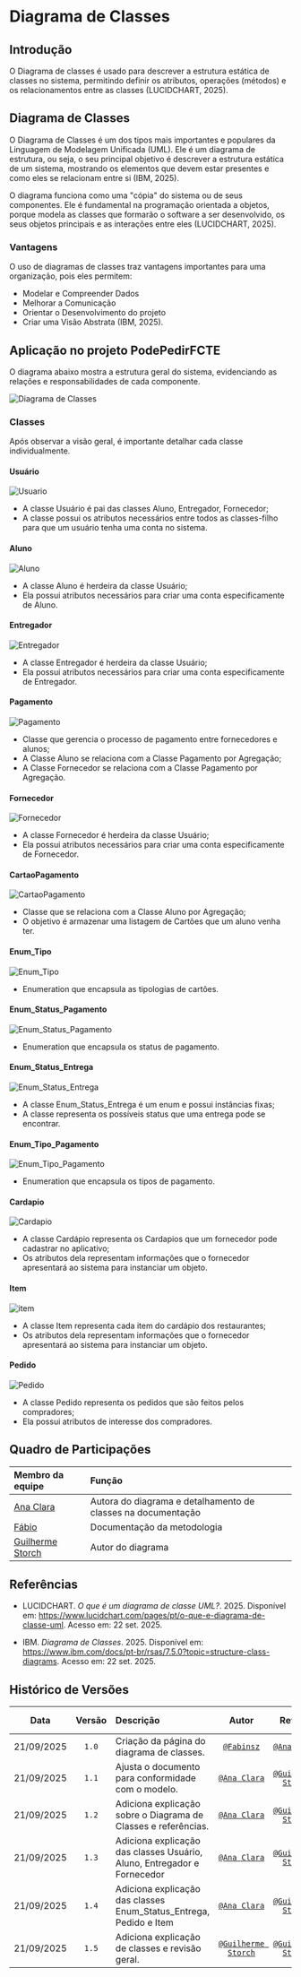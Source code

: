 # Diagrama de Classes

## Introdução

O Diagrama de classes é usado para descrever a estrutura estática de classes no sistema, permitindo definir os atributos, operações (métodos) e os relacionamentos entre as classes (LUCIDCHART, 2025).

## Diagrama de Classes
O Diagrama de Classes é um dos tipos mais importantes e populares da Linguagem de Modelagem Unificada (UML). Ele é um diagrama de estrutura, ou seja, o seu principal objetivo é descrever a estrutura estática de um sistema, mostrando os elementos que devem estar presentes e como eles se relacionam entre si (IBM, 2025).

O diagrama funciona como uma "cópia" do sistema ou de seus componentes. Ele é fundamental na programação orientada a objetos, porque modela as classes que formarão o software a ser desenvolvido, os seus objetos principais e as interações entre eles (LUCIDCHART, 2025).

### Vantagens
O uso de diagramas de classes traz vantagens importantes para uma organização, pois eles permitem:
- Modelar e Compreender Dados
- Melhorar a Comunicação
- Orientar o Desenvolvimento do projeto
- Criar uma Visão Abstrata (IBM, 2025).

## Aplicação no projeto PodePedirFCTE

O diagrama abaixo mostra a estrutura geral do sistema, evidenciando as relações e responsabilidades de cada componente.

<p align="center">

  ![Diagrama de Classes](../../img/classes.svg)

</p>

### Classes

Após observar a visão geral, é importante detalhar cada classe individualmente. 

#### Usuário
![Usuario](../../img/Classes/Usuário.svg)

- A classe Usuário é pai das classes Aluno, Entregador, Fornecedor;  
- A classe possui os atributos necessários entre todos as classes-filho para que um usuário tenha uma conta no sistema.  

#### Aluno
![Aluno](../../img/Classes/Aluno.svg)

- A classe Aluno é herdeira da classe Usuário;  
- Ela possui atributos necessários para criar uma conta especificamente de Aluno.  

#### Entregador
![Entregador](../../img/Classes/Entregador.svg)

- A classe Entregador é herdeira da classe Usuário;  
- Ela possui atributos necessários para criar uma conta especificamente de Entregador.  

#### Pagamento
![Pagamento](../../img/Classes/Pagamento.svg)

- Classe que gerencia o processo de pagamento entre fornecedores e alunos;  
- A Classe Aluno se relaciona com a Classe Pagamento por Agregação;  
- A Classe Fornecedor se relaciona com a Classe Pagamento por Agregação.  

#### Fornecedor
![Fornecedor](../../img/Classes/Fornecedor.svg)

- A classe Fornecedor é herdeira da classe Usuário;  
- Ela possui atributos necessários para criar uma conta especificamente de Fornecedor.  

#### CartaoPagamento
![CartaoPagamento](../../img/Classes/CartaoPagamento.svg)

- Classe que se relaciona com a Classe Aluno por Agregação;  
- O objetivo é armazenar uma listagem de Cartões que um aluno venha ter.  

#### Enum_Tipo
![Enum_Tipo](../../img/Classes/Enum_Tipo.svg)

- Enumeration que encapsula as tipologias de cartões.  

#### Enum_Status_Pagamento
![Enum_Status_Pagamento](../../img/Classes/Enum_Status_Pagamento.svg)

- Enumeration que encapsula os status de pagamento.  

#### Enum_Status_Entrega
![Enum_Status_Entrega](../../img/Classes/Enum_Status_Entrega.svg)

- A classe Enum_Status_Entrega é um enum e possui instâncias fixas;  
- A classe representa os possíveis status que uma entrega pode se encontrar.  

#### Enum_Tipo_Pagamento
![Enum_Tipo_Pagamento](../../img/Classes/Enum_Tipo_Pagamento.svg)

- Enumeration que encapsula os tipos de pagamento.  

#### Cardapio
![Cardapio](../../img/Classes/Cardapio.svg)

- A classe Cardápio representa os Cardapios que um fornecedor pode cadastrar no aplicativo;  
- Os atributos dela representam informações que o fornecedor apresentará ao sistema para instanciar um objeto.  

#### Item
![item](../../img/Classes/item.svg)

- A classe Item representa cada item do cardápio dos restaurantes;  
- Os atributos dela representam informações que o fornecedor apresentará ao sistema para instanciar um objeto.  

#### Pedido
![Pedido](../../img/Classes/Pedido.svg)

- A classe Pedido representa os pedidos que são feitos pelos compradores;  
- Ela possui atributos de interesse dos compradores.  

## Quadro de Participações

| **Membro da equipe** | **Função** |
| :------------- | :--------- |
| [Ana Clara](https://github.com/anabborges) | Autora do diagrama e detalhamento de classes na documentação |
| [Fábio](https://github.com/fabinsz) | Documentação da metodologia |
| [Guilherme Storch](https://github.com/storch7) | Autor do diagrama |

## Referências

- LUCIDCHART. *O que é um diagrama de classe UML?*. 2025. Disponível em: <https://www.lucidchart.com/pages/pt/o-que-e-diagrama-de-classe-uml>. Acesso em: 22 set. 2025.  

- IBM. *Diagrama de Classes*. 2025. Disponível em: <https://www.ibm.com/docs/pt-br/rsas/7.5.0?topic=structure-class-diagrams>. Acesso em: 22 set. 2025.  

## Histórico de Versões

| **Data**       | **Versão** | **Descrição**                         | **Autor**                                      | **Revisor**                                      | **Data da Revisão** |
| :--------: | :----: | :-------------------------------- | :----------------------------------------: | :----------------------------------------: | :-------------: |
| 21/09/2025 |  `1.0`   | Criação da página do diagrama de classes. | [`@Fabinsz`](https://github.com/fabinsz) | [`@Ana Clara`](https://github.com/anabborges) |   21/09/2025    |
| 21/09/2025 |  `1.1`   | Ajusta o documento para conformidade com o modelo. | [`@Ana Clara`](https://github.com/anabborges) | [`@Guilherme Storch`](https://github.com/storch7) |   21/09/2025    |
| 21/09/2025 |  `1.2`   | Adiciona explicação sobre o Diagrama de Classes e referências. | [`@Ana Clara`](https://github.com/anabborges) | [`@Guilherme Storch`](https://github.com/storch7) |   21/09/2025    |
| 21/09/2025 |  `1.3`   | Adiciona explicação das classes Usuário, Aluno, Entregador e Fornecedor | [`@Ana Clara`](https://github.com/anabborges) | [`@Guilherme Storch`](https://github.com/storch7) |   21/09/2025    |
| 21/09/2025 |  `1.4`   | Adiciona explicação das classes Enum_Status_Entrega, Pedido e Item | [`@Ana Clara`](https://github.com/anabborges) | [`@Guilherme Storch`](https://github.com/storch7) |   21/09/2025    |
| 21/09/2025 |  `1.5`   | Adiciona explicação de classes e revisão geral. | [`@Guilherme Storch`](https://github.com/anabborges) | [`@Guilherme Storch`](https://github.com/storch7) |   21/09/2025    |